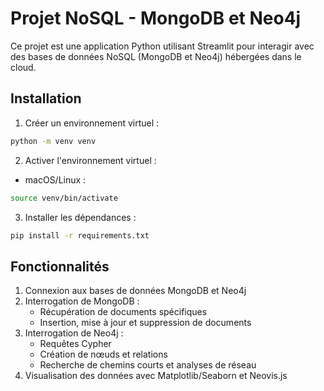 # Projet NoSQL - MongoDB et Neo4j

Ce projet est une application Python utilisant Streamlit pour interagir avec des bases de données NoSQL (MongoDB et Neo4j) hébergées dans le cloud.

## Installation

1. Créer un environnement virtuel :
```bash
python -m venv venv
```

2. Activer l'environnement virtuel :

- macOS/Linux :
```bash
source venv/bin/activate
```

3. Installer les dépendances :
```bash
pip install -r requirements.txt
```


## Fonctionnalités

1. Connexion aux bases de données MongoDB et Neo4j
2. Interrogation de MongoDB :
   - Récupération de documents spécifiques
   - Insertion, mise à jour et suppression de documents
3. Interrogation de Neo4j :
   - Requêtes Cypher
   - Création de nœuds et relations
   - Recherche de chemins courts et analyses de réseau
4. Visualisation des données avec Matplotlib/Seaborn et Neovis.js

